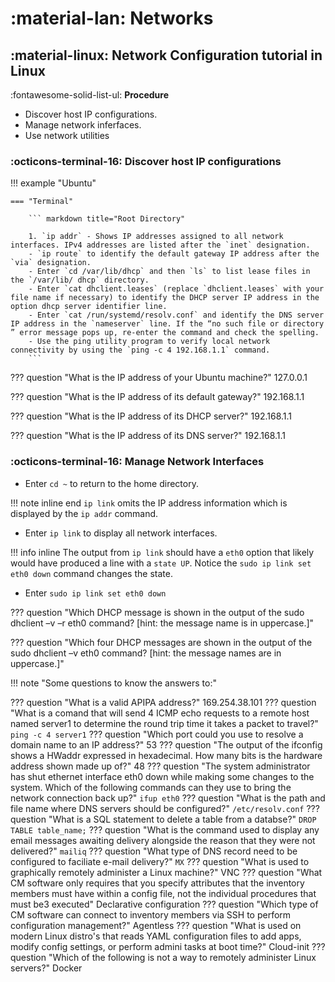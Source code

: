 # :material-lan: Networks

## :material-linux: Network Configuration tutorial in Linux

:fontawesome-solid-list-ul: **Procedure**

- Discover host IP configurations.
- Manage network inferfaces.
- Use network utilities

### :octicons-terminal-16: Discover host IP configurations

!!! example "Ubuntu"

    === "Terminal"

        ``` markdown title="Root Directory"

        1. `ip addr` - Shows IP addresses assigned to all network interfaces. IPv4 addresses are listed after the `inet` designation.
        - `ip route` to identify the default gateway IP address after the `via` designation.
        - Enter `cd /var/lib/dhcp` and then `ls` to list lease files in the `/var/lib/ dhcp` directory.
        - Enter `cat dhclient.leases` (replace `dhclient.leases` with your file name if necessary) to identify the DHCP server IP address in the option dhcp server identifier line.
        - Enter `cat /run/systemd/resolv.conf` and identify the DNS server IP address in the `nameserver` line. If the “no such file or directory ” error message pops up, re-enter the command and check the spelling.
        - Use the ping utility program to verify local network connectivity by using the `ping -c 4 192.168.1.1` command.
        ``` 

??? question "What is the IP address of your Ubuntu machine?"
        127.0.0.1

??? question "What is the IP address of its default gateway?"
        192.168.1.1

??? question "What is the IP address of its DHCP server?"
        192.168.1.1

??? question "What is the IP address of its DNS server?"
        192.168.1.1

### :octicons-terminal-16: Manage Network Interfaces

- Enter `cd ~` to return to the home directory.

!!! note inline end
        `ip link` omits the IP address information which is displayed by the `ip addr` command.

- Enter `ip link` to display all network interfaces.

!!! info inline
        The output from `ip link` should have a `eth0` option that likely would have produced a line with a `state UP`. Notice the `sudo ip link set eth0 down` command changes the state.

- Enter `sudo ip link set eth0 down`

??? question "Which DHCP message is shown in the output of the sudo  dhclient  –v  –r  eth0 command? [hint: the message name is in uppercase.]"

??? question "Which four DHCP messages are shown in the output of the sudo  dhclient  –v  eth0 command? [hint: the message names are in uppercase.]"

!!! note "Some questions to know the answers to:"

??? question "What is a valid APIPA address?"
    169.254.38.101
??? question "What is a comand that will send 4 ICMP echo requests to a remote host named server1 to determine the round trip time it takes a packet to travel?"
    `ping -c 4 server1`
??? question "Which port could you use to resolve a domain name to an IP address?"
    53
??? question "The output of the ifconfig shows a HWaddr expressed in hexadecimal. How many bits is the hardware address shown made up of?"
    48
??? question "The system administrator has shut ethernet interface eth0 down while making some changes to the system. Which of the following commands can they use to bring the network connection back up?"
    `ifup eth0`
??? question "What is the path and file name where DNS servers should be configured?"
    `/etc/resolv.conf`
??? question "What is a SQL statement to delete a table from a databse?"
    `DROP TABLE table_name;`
??? question "What is the command used to display any email messages awaiting delivery alongside the reason that they were not delivered?"
    `mailiq`
??? question "What type of DNS record need to be configured to faciliate e-mail delivery?"
    `MX`
??? question "What is used to graphically remotely administer a Linux machine?"
    VNC
??? question "What CM software only  requires that you specify attributes that the inventory members must have within a config file, not the individual procedures that must be3 executed"
    Declarative configuration
??? question "Which type of CM software can connect to inventory members via SSH to perform configuration management?"
    Agentless
??? question "What is used on modern Linux distro's that reads YAML configuration files to add apps, modify config settings, or perform admini tasks at boot time?"
    Cloud-init
??? question "Which of the following is not a way to remotely administer Linux servers?"
    Docker
